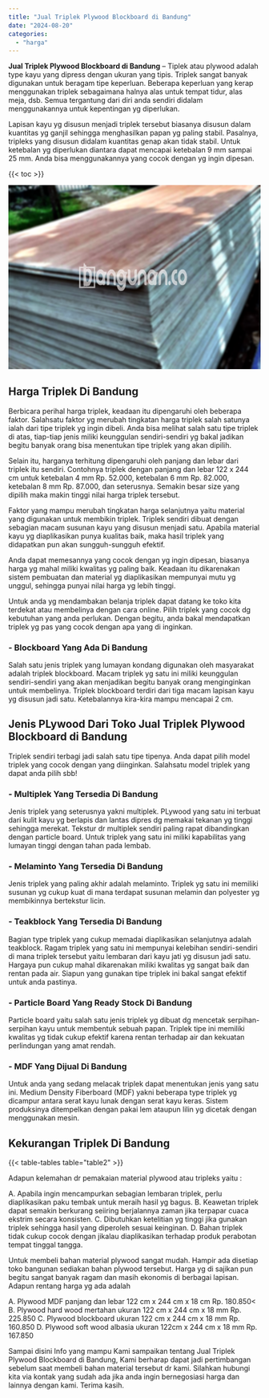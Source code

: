 ```yaml
---
title: "Jual Triplek Plywood Blockboard di Bandung"
date: "2024-08-20"
categories: 
  - "harga"
---
```


**Jual Triplek Plywood Blockboard di Bandung** – Tiplek atau plywood adalah type kayu yang dipress dengan ukuran yang tipis. Triplek sangat banyak digunakan untuk beragam tipe keperluan. Beberapa keperluan yang kerap menggunakan triplek sebagaimana halnya alas untuk tempat tidur, alas meja, dsb. Semua tergantung dari diri anda sendiri didalam menggunakannya untuk kepentingan yg diperlukan.

Lapisan kayu yg disusun menjadi triplek tersebut biasanya disusun dalam kuantitas yg ganjil sehingga menghasilkan papan yg paling stabil. Pasalnya, tripleks yang disusun didalam kuantitas genap akan tidak stabil. Untuk ketebalan yg diperlukan diantara dapat mencapai ketebalan 9 mm sampai 25 mm. Anda bisa menggunakannya yang cocok dengan yg ingin dipesan.

{{< toc >}}

![Jual Triplek Plywood Blockboard di Bandung](/images/jual-triplek-murah-09.png)

## Harga Triplek Di Bandung

Berbicara perihal harga triplek, keadaan itu dipengaruhi oleh beberapa faktor. Salahsatu faktor yg merubah tingkatan harga triplek salah satunya ialah dari tipe triplek yg ingin dibeli. Anda bisa melihat salah satu tipe triplek di atas, tiap-tiap jenis miliki keunggulan sendiri-sendiri yg bakal jadikan begitu banyak orang bisa menentukan tipe triplek yang akan dipilih.

Selain itu, harganya terhitung dipengaruhi oleh panjang dan lebar dari triplek itu sendiri. Contohnya triplek dengan panjang dan lebar 122 x 244 cm untuk ketebalan 4 mm Rp. 52.000, ketebalan 6 mm Rp. 82.000, ketebalan 8 mm Rp. 87.000, dan seterusnya. Semakin besar size yang dipilih maka makin tinggi nilai harga triplek tersebut.

Faktor yang mampu merubah tingkatan harga selanjutnya yaitu material yang digunakan untuk membikin triplek. Triplek sendiri dibuat dengan sebagian macam susunan kayu yang disusun menjadi satu. Apabila material kayu yg diaplikasikan punya kualitas baik, maka hasil triplek yang didapatkan pun akan sungguh-sungguh efektif.

Anda dapat memesannya yang cocok dengan yg ingin dipesan, biasanya harga yg mahal miliki kwalitas yg paling baik. Keadaan itu dikarenakan sistem pembuatan dan material yg diaplikasikan mempunyai mutu yg unggul, sehingga punyai nilai harga yg lebih tinggi.

Untuk anda yg mendambakan belanja triplek dapat datang ke toko kita terdekat atau membelinya dengan cara online. Pilih triplek yang cocok dg kebutuhan yang anda perlukan. Dengan begitu, anda bakal mendapatkan triplek yg pas yang cocok dengan apa yang di inginkan.

### \- Blockboard Yang Ada Di Bandung

Salah satu jenis triplek yang lumayan kondang digunakan oleh masyarakat adalah triplek blockboard. Macam triplek yg satu ini miliki keunggulan sendiri-sendiri yang akan menjadikan begitu banyak orang menginginkan untuk membelinya. Triplek blockboard terdiri dari tiga macam lapisan kayu yg disusun jadi satu. Ketebalannya kira-kira mampu mencapai 2 cm.

## Jenis PLywood Dari Toko Jual Triplek Plywood Blockboard di Bandung

Triplek sendiri terbagi jadi salah satu tipe tipenya. Anda dapat pilih model triplek yang cocok dengan yang diinginkan. Salahsatu model triplek yang dapat anda pilih sbb!

### \- Multiplek Yang Tersedia Di Bandung

Jenis triplek yang seterusnya yakni multiplek. PLywood yang satu ini terbuat dari kulit kayu yg berlapis dan lantas dipres dg memakai tekanan yg tinggi sehingga merekat. Tekstur dr multiplek sendiri paling rapat dibandingkan dengan particle board. Untuk triplek yang satu ini miliki kapabilitas yang lumayan tinggi dengan tahan pada lembab.

### \- Melaminto Yang Tersedia Di Bandung

Jenis triplek yang paling akhir adalah melaminto. Triplek yg satu ini memiliki susunan yg cukup kuat di mana terdapat susunan melamin dan polyester yg membikinnya bertekstur licin.

### \- Teakblock Yang Tersedia Di Bandung

Bagian type triplek yang cukup memadai diaplikasikan selanjutnya adalah teakblock. Ragam triplek yang satu ini mempunyai kelebihan sendiri-sendiri di mana triplek tersebut yaitu lembaran dari kayu jati yg disusun jadi satu. Hargaya pun cukup mahal dikarenakan miliki kwalitas yg sangat baik dan rentan pada air. Siapun yang gunakan tipe triplek ini bakal sangat efektif untuk anda pastinya.

### \- Particle Board Yang Ready Stock Di Bandung

Particle board yaitu salah satu jenis triplek yg dibuat dg mencetak serpihan-serpihan kayu untuk membentuk sebuah papan. Triplek tipe ini memiliki kwalitas yg tidak cukup efektif karena rentan terhadap air dan kekuatan perlindungan yang amat rendah.

### \- MDF Yang Dijual Di Bandung

Untuk anda yang sedang melacak triplek dapat menentukan jenis yang satu ini. Medium Density Fiberboard (MDF) yakni beberapa type triplek yg dicampur antara serat kayu lunak dengan serat kayu keras. Sistem produksinya ditempelkan dengan pakai lem ataupun lilin yg dicetak dengan menggunakan mesin.

## Kekurangan Triplek Di Bandung

{{< table-tables table="table2" >}}

Adapun kelemahan dr pemakaian material plywood atau tripleks yaitu :

A. Apabila ingin mencampurkan sebagian lembaran triplek, perlu diaplikasikan paku tembak untuk meraih hasil yg bagus. B. Keawetan triplek dapat semakin berkurang seiiring berjalannya zaman jika terpapar cuaca ekstrim secara konsisten. C. Dibutuhkan ketelitian yg tinggi jika gunakan triplek sehingga hasil yang diperoleh sesuai keinginan. D. Bahan triplek tidak cukup cocok dengan jikalau diaplikasikan terhadap produk perabotan tempat tinggal tangga.

Untuk membeli bahan material plywood sangat mudah. Hampir ada disetiap toko bangunan sediakan bahan plywood tersebut. Harga yg di sajikan pun begitu sangat banyak ragam dan masih ekonomis di berbagai lapisan. Adapun rentang harga yg ada adalah

A. Plywood MDF panjang dan lebar 122 cm x 244 cm x 18 cm Rp. 180.850< B. Plywood hard wood mertahan ukuran 122 cm x 244 cm x 18 mm Rp. 225.850 C. Plywood blockboard ukuran 122 cm x 244 cm x 18 mm Rp. 160.850 D. Plywood soft wood albasia ukuran 122cm x 244 cm x 18 mm Rp. 167.850

Sampai disini Info yang mampu Kami sampaikan tentang Jual Triplek Plywood Blockboard di Bandung, Kami berharap dapat jadi pertimbangan sebelum saat membeli bahan material tersebut dr kami. Silahkan hubungi kita via kontak yang sudah ada jika anda ingin bernegosiasi harga dan lainnya dengan kami. Terima kasih.
